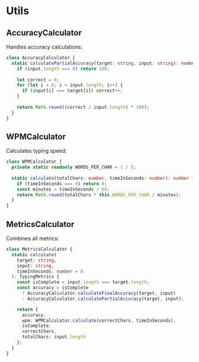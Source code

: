 # Utils

## AccuracyCalculator

Handles accuracy calculations:

```typescript
class AccuracyCalculator {
  static calculatePartialAccuracy(target: string, input: string): number {
    if (input.length === 0) return 100;
    
    let correct = 0;
    for (let i = 0; i < input.length; i++) {
      if (input[i] === target[i]) correct++;
    }
    
    return Math.round((correct / input.length) * 100);
  }
}
```

## WPMCalculator

Calculates typing speed:

```typescript
class WPMCalculator {
  private static readonly WORDS_PER_CHAR = 1 / 5;
  
  static calculate(totalChars: number, timeInSeconds: number): number {
    if (timeInSeconds === 0) return 0;
    const minutes = timeInSeconds / 60;
    return Math.round(totalChars * this.WORDS_PER_CHAR / minutes);
  }
}
```

## MetricsCalculator

Combines all metrics:

```typescript
class MetricsCalculator {
  static calculate(
    target: string,
    input: string,
    timeInSeconds: number = 0
  ): TypingMetrics {
    const isComplete = input.length === target.length;
    const accuracy = isComplete
      ? AccuracyCalculator.calculateFinalAccuracy(target, input)
      : AccuracyCalculator.calculatePartialAccuracy(target, input);

    return {
      accuracy,
      wpm: WPMCalculator.calculate(correctChars, timeInSeconds),
      isComplete,
      correctChars,
      totalChars: input.length
    };
  }
}
```